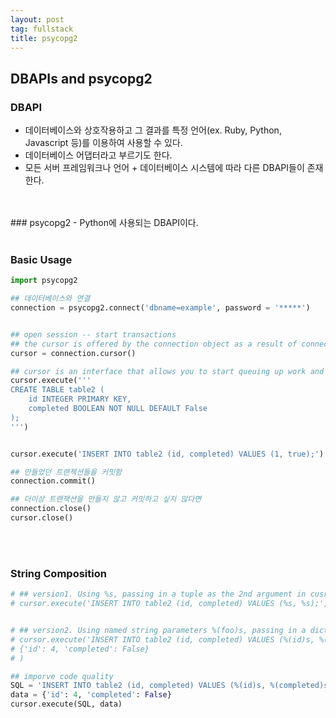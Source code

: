 ```yaml
---
layout: post
tag: fullstack
title: psycopg2
---
```


## DBAPIs and psycopg2

### DBAPI
- 데이터베이스와 상호작용하고 그 결과를 특정 언어(ex. Ruby, Python, Javascript 등)를 이용하여 사용할 수 있다.
- 데이터베이스 어댑터라고 부르기도 한다.
- 모든 서버 프레임워크나 언어 + 데이터베이스 시스템에 따라 다른 DBAPI들이 존재한다.
<br>
<br>
### psycopg2
- Python에 사용되는 DBAPI이다.
<br>
<br>

### Basic Usage
```python
import psycopg2

## 데이터베이스와 연결
connection = psycopg2.connect('dbname=example', password = '*****')


## open session -- start transactions
## the cursor is offered by the connection object as a result of connectiong to psycopg2
cursor = connection.cursor()

## cursor is an interface that allows you to start queuing up work and transactions.
cursor.execute('''
CREATE TABLE table2 (
    id INTEGER PRIMARY KEY,
    completed BOOLEAN NOT NULL DEFAULT False
);
''')


cursor.execute('INSERT INTO table2 (id, completed) VALUES (1, true);')

## 만들었던 트랜젝션들을 커밋함
connection.commit()

## 더이상 트랜잭션을 만들지 않고 커밋하고 싶지 않다면
connection.close()
cursor.close()
```
<br>
<br>

### String Composition
```python
# ## version1. Using %s, passing in a tuple as the 2nd argument in cusror.execute()
# cursor.execute('INSERT INTO table2 (id, completed) VALUES (%s, %s);', (1, True))


# ## version2. Using named string parameters %(foo)s, passing in a dictionary instead.
# cursor.execute('INSERT INTO table2 (id, completed) VALUES (%(id)s, %(completed)s);',
# {'id': 4, 'completed': False}
# )

## imporve code quality
SQL = 'INSERT INTO table2 (id, completed) VALUES (%(id)s, %(completed)s);'
data = {'id': 4, 'completed': False}
cursor.execute(SQL, data)
```

